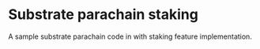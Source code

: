 # Substrate parachain staking

A sample substrate parachain code in with staking feature implementation.
